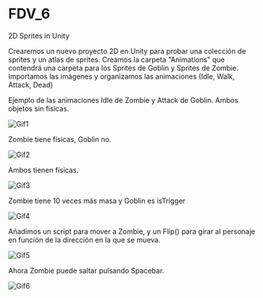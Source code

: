 # FDV_6
2D Sprites in Unity

Crearemos un nuevo proyecto 2D en Unity para probar una colección de sprites y un atlas de sprites. Creamos la carpeta "Animations" que contendrá una carpeta para los Sprites
de Goblin y Sprites de Zombie. Importamos las imágenes y organizamos las animaciones (Idle, Walk, Attack, Dead)

Ejemplo de las animaciones Idle de Zombie y Attack de Goblin. Ambos objetos sin físicas.

![Gif1](https://user-images.githubusercontent.com/114673717/200941082-4537d5bd-bfc3-4465-9e0e-391922febd6e.gif)

Zombie tiene físicas, Goblin no.

![Gif2](https://user-images.githubusercontent.com/114673717/200941549-af857893-8afe-4b97-bdea-04c59d3865ce.gif)

Ambos tienen físicas.

![Gif3](https://user-images.githubusercontent.com/114673717/200941915-14c12cc3-369b-4c64-8894-13a7a39fad7e.gif)

Zombie tiene 10 veces más masa y Goblin es isTrigger

![Gif4](https://user-images.githubusercontent.com/114673717/200942597-dcfabaea-8580-4bf0-8de3-c6521120ebe0.gif)

Añadimos un script para mover a Zombie, y un Flip() para girar al personaje en función de la dirección en la que se mueva.

![Gif5](https://user-images.githubusercontent.com/114673717/201056749-ba111817-2c3a-4f8c-8fe2-d8d14041e027.gif)

Ahora Zombie puede saltar pulsando Spacebar.

![Gif6](https://user-images.githubusercontent.com/114673717/201061185-cbd8caa5-9e1b-4c4b-bb62-065154556115.gif)



